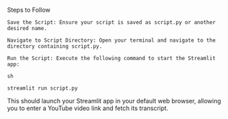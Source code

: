 Steps to Follow

    Save the Script: Ensure your script is saved as script.py or another desired name.

    Navigate to Script Directory: Open your terminal and navigate to the directory containing script.py.

    Run the Script: Execute the following command to start the Streamlit app:

    sh

    streamlit run script.py

This should launch your Streamlit app in your default web browser, allowing you to enter a YouTube video link and fetch its transcript.
